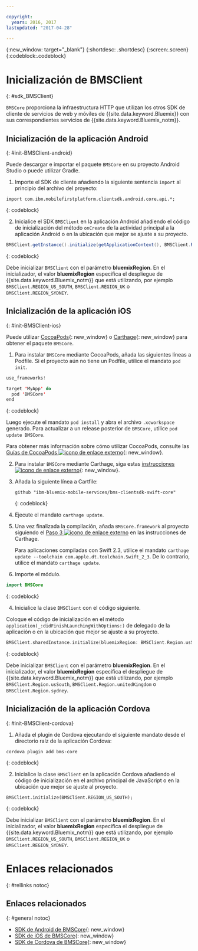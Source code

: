 ```yaml
---

copyright:
  years: 2016, 2017
lastupdated: "2017-04-28"

---
```

{:new_window: target="_blank"}
{:shortdesc: .shortdesc}
{:screen:.screen}
{:codeblock:.codeblock}

# Inicialización de BMSClient
{: #sdk_BMSClient}

`BMSCore` proporciona la infraestructura HTTP que utilizan los otros SDK de cliente de servicios de web y móviles de {{site.data.keyword.Bluemix}} con sus correspondientes servicios de {{site.data.keyword.Bluemix_notm}}.


## Inicialización de la aplicación Android
{: #init-BMSClient-android}

Puede descargar e importar el paquete `BMSCore` en su proyecto Android Studio o puede utilizar Gradle.

1. Importe el SDK de cliente añadiendo la siguiente sentencia `import` al principio del archivo del proyecto:

  ```
  import com.ibm.mobilefirstplatform.clientsdk.android.core.api.*;
  ```
  {: codeblock}

2. Inicialice el SDK `BMSClient` en la aplicación Android añadiendo el código de inicialización del método `onCreate` de la actividad principal a la aplicación Android o en la ubicación que mejor se ajuste a su proyecto.

  ```Java
  BMSClient.getInstance().initialize(getApplicationContext(), BMSClient.REGION_US_SOUTH); // Asegúrese de que apunte a su región
  ```
  {: codeblock}

  Debe inicializar `BMSClient` con el parámetro **bluemixRegion**. En el inicializador, el valor **bluemixRegion** especifica el despliegue de {{site.data.keyword.Bluemix_notm}} que está utilizando, por ejemplo `BMSClient.REGION_US_SOUTH`, `BMSClient.REGION_UK` o `BMSClient.REGION_SYDNEY`.


## Inicialización de la aplicación iOS
{: #init-BMSClient-ios}

Puede utilizar [CocoaPods](https://cocoapods.org){: new_window} o [Carthage](https://github.com/Carthage/Carthage){: new_window} para obtener el paquete `BMSCore`.

1. Para instalar `BMSCore` mediante CocoaPods, añada las siguientes líneas a Podfile. Si el proyecto aún no tiene un Podfile, utilice el mandato `pod init`.

  ```Swift
  use_frameworks!

  target 'MyApp' do
    pod 'BMSCore'
  end
  ```
  {: codeblock}

  Luego ejecute el mandato `pod install` y abra el archivo `.xcworkspace` generado. Para actualizar a un release posterior de `BMSCore`, utilice `pod update BMSCore`.

  Para obtener más información sobre cómo utilizar CocoaPods, consulte las [Guías de CocoaPods ![icono de enlace externo](../icons/launch-glyph.svg "icono de enlace externo")](https://guides.cocoapods.org/using/index.html "icono de enlace externo"){: new_window}.

2. Para instalar `BMSCore` mediante Carthage, siga estas [instrucciones ![icono de enlace externo](../icons/launch-glyph.svg "icono de enlace externo")](https://github.com/Carthage/Carthage#getting-started "icono de enlace externo"){: new_window}.

  1. Añada la siguiente línea a Cartfile:

      ```
      github "ibm-bluemix-mobile-services/bms-clientsdk-swift-core"
      ```
      {: codeblock}

  2. Ejecute el mandato `carthage update`.

  3. Una vez finalizada la compilación, añada `BMSCore.framework` al proyecto siguiendo el [Paso 3 ![icono de enlace externo](../icons/launch-glyph.svg "icono de enlace externo")](https://github.com/Carthage/Carthage#getting-started "icono de enlace externo") en las instrucciones de Carthage.

      Para aplicaciones compiladas con Swift 2.3, utilice el mandato `carthage update --toolchain com.apple.dt.toolchain.Swift_2_3`. De lo contrario, utilice el mandato `carthage update`.

3. Importe el módulo.

  ```Swift
  import BMSCore
  ```
  {: codeblock}

4. Inicialice la clase `BMSClient` con el código siguiente.

  Coloque el código de inicialización en el método `application(_:didFinishLaunchingWithOptions:)` de delegado de la aplicación o en la ubicación que mejor se ajuste a su proyecto.

  ```Swift
  BMSClient.sharedInstance.initialize(bluemixRegion: BMSClient.Region.usSouth) // Asegúrese de que apunte a su región
  ```
  {: codeblock}

  Debe inicializar `BMSClient` con el parámetro **bluemixRegion**. En el inicializador, el valor **bluemixRegion** especifica el despliegue de {{site.data.keyword.Bluemix_notm}} que está utilizando, por ejemplo `BMSClient.Region.usSouth`, `BMSClient.Region.unitedKingdom` o `BMSClient.Region.sydney`.


## Inicialización de la aplicación Cordova
{: #init-BMSClient-cordova}

1. Añada el plugin de Cordova ejecutando el siguiente mandato desde el directorio raíz de la aplicación Cordova:

  ```
  cordova plugin add bms-core
  ```
  {: codeblock}

2. Inicialice la clase `BMSClient` en la aplicación Cordova añadiendo el código de inicialización en el archivo principal de JavaScript o en la ubicación que mejor se ajuste al proyecto.

  ```
  BMSClient.initialize(BMSClient.REGION_US_SOUTH);
  ```
  {: codeblock}
	
  Debe inicializar `BMSClient` con el parámetro **bluemixRegion**. En el inicializador, el valor **bluemixRegion** especifica el despliegue de {{site.data.keyword.Bluemix_notm}} que está utilizando, por ejemplo `BMSClient.REGION_US_SOUTH`, `BMSClient.REGION_UK` o `BMSClient.REGION_SYDNEY`.


# Enlaces relacionados
{: #rellinks notoc}

## Enlaces relacionados
{: #general notoc}

* [SDK de Android de BMSCore](https://github.com/ibm-bluemix-mobile-services/bms-clientsdk-android-core){: new_window}
* [SDK de iOS de BMSCore](https://github.com/ibm-bluemix-mobile-services/bms-clientsdk-swift-core){: new_window}
* [SDK de Cordova de BMSCore](https://github.com/ibm-bluemix-mobile-services/bms-clientsdk-cordova-plugin-core){: new_window}
